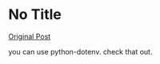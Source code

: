 # No Title

[Original Post](https://discourse.onlinedegree.iitm.ac.in/t/164277/453)

<p>you can use python-dotenv. check that out.</p>